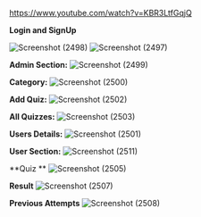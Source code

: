 https://www.youtube.com/watch?v=KBR3LtfGqjQ


**Login and SignUp**

![Screenshot (2498)](https://user-images.githubusercontent.com/58224270/148742624-9449f034-a307-4be8-bdef-c12a9dfc40ba.png)
![Screenshot (2497)](https://user-images.githubusercontent.com/58224270/148742631-b71470d2-241a-4788-9877-7a06c6f56049.png)


**Admin Section:**
![Screenshot (2499)](https://user-images.githubusercontent.com/58224270/148742720-66284bd3-da34-4191-b81a-bbce232f6ebd.png)

**Category:**
![Screenshot (2500)](https://user-images.githubusercontent.com/58224270/148742754-c112b7fd-cc26-4eb8-9f58-931f6746c9ec.png)

**Add Quiz:**
![Screenshot (2502)](https://user-images.githubusercontent.com/58224270/148742819-eaf1e34c-9786-45dc-b34e-55da6528ac63.png)

**All Quizzes:**
![Screenshot (2503)](https://user-images.githubusercontent.com/58224270/148742870-3a1c2b61-65e2-4e5c-80b1-e37c25ef5636.png)

**Users Details:**
![Screenshot (2501)](https://user-images.githubusercontent.com/58224270/148742960-046cc802-a76e-40aa-8f4e-32ed7ccea403.png)


**User Section:**
![Screenshot (2511)](https://user-images.githubusercontent.com/58224270/148743092-cdf98d2e-533b-4b05-92c5-c8aca9613845.png)

**Quiz **
![Screenshot (2505)](https://user-images.githubusercontent.com/58224270/148743143-50977987-056e-44d1-8e57-01604f766a10.png)

**Result**
![Screenshot (2507)](https://user-images.githubusercontent.com/58224270/148743213-f051ce4a-91d7-46b4-b667-955a8297d4bd.png)

**Previous Attempts**
![Screenshot (2508)](https://user-images.githubusercontent.com/58224270/148743245-bbf3bea2-1912-4156-9bc7-ed259cf7af0b.png)


